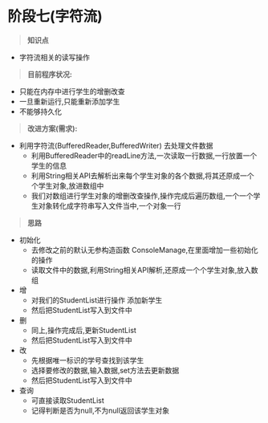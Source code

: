 # 阶段七(字符流)

> **知识点**

- 字符流相关的读写操作

> **目前程序状况:**

- 只能在内存中进行学生的增删改查
- 一旦重新运行,只能重新添加学生
- 不能够持久化

> **改进方案(需求):**

- 利用字符流(BufferedReader,BufferedWriter) 去处理文件数据
  - 利用BufferedReader中的readLine方法,一次读取一行数据,一行放置一个学生的信息
  - 利用String相关API去解析出来每个学生对象的各个数据,将其还原成一个个学生对象,放进数组中
  - 我们对数组进行学生对象的增删改查操作,操作完成后遍历数组,一个一个学生对象转化成字符串写入文件当中,一个对象一行

> **思路**

- 初始化
  - 去修改之前的默认无参构造函数 ConsoleManage,在里面增加一些初始化的操作
  - 读取文件中的数据,利用String相关API解析,还原成一个个学生对象,放入数组
- 增
  - 对我们的StudentList进行操作 添加新学生
  - 然后把StudentList写入到文件中
- 删
  - 同上,操作完成后,更新StudentList
  - 然后把StudentList写入到文件中
- 改
  - 先根据唯一标识的学号查找到该学生
  - 选择要修改的数据,输入数据,set方法去更新数据
  - 然后把StudentList写入到文件中
- 查询
  - 可直接读取StudentList
  - 记得判断是否为null,不为null返回该学生对象